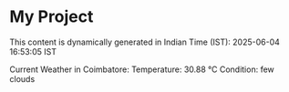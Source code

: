 # My Project

This content is dynamically generated in Indian Time (IST): 2025-06-04 16:53:05 IST


Current Weather in Coimbatore:
Temperature: 30.88 °C
Condition: few clouds
